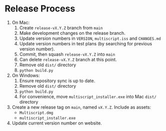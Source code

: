 # Release Process

  1. On Mac:
     1. Create `release-vX.Y.Z` branch from `main`
     1. Make development changes on the release branch.
     1. Update version numbers in `VERSION`, `multiscript.iss` and `CHANGES.md`
     1. Update version numbers in test plans (by searching for previous version number).
     1. Commit, then squash `release-vX.Y.Z` into `main`
     1. Can delete `release-vX.Y.Z` branch at this point.
     1. Remove old `dist/` directory
     1. `python build.py`
  1. On Windows:
     1. Ensure repository sync is up to date.
     1. Remove old `dist/` directory
     1. `python build.py`
     1. For convenience, move `multiscript_installer.exe` into Mac `dist/` directory
  1. Create a new release tag on `main`, named `vX.Y.Z`. Include as assets:
     - `Multiscript.dmg`
     - `multiscript_installer.exe`
  1. Update current version number on website.
